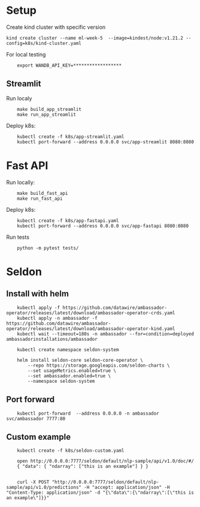 # Setup 

Create kind cluster with specific version

```
kind create cluster --name ml-week-5  --image=kindest/node:v1.21.2 --config=k8s/kind-cluster.yaml
```

For local testing
```
    export WANDB_API_KEY=******************
```

## Streamlit

Run localy
```
    make build_app_streamlit
    make run_app_streamlit
```

Deploy k8s: 

```
    kubectl create -f k8s/app-streamlit.yaml
    kubectl port-forward --address 0.0.0.0 svc/app-streamlit 8080:8080
```

# Fast API

Run locally: 

```
    make build_fast_api
    make run_fast_api
```

Deploy k8s: 

```
    kubectl create -f k8s/app-fastapi.yaml
    kubectl port-forward --address 0.0.0.0 svc/app-fastapi 8080:8080
```

Run tests
```
    python -m pytest tests/
```
# Seldon 

## Install with helm

```
    kubectl apply -f https://github.com/datawire/ambassador-operator/releases/latest/download/ambassador-operator-crds.yaml
    kubectl apply -n ambassador -f https://github.com/datawire/ambassador-operator/releases/latest/download/ambassador-operator-kind.yaml
    kubectl wait --timeout=180s -n ambassador --for=condition=deployed ambassadorinstallations/ambassador

    kubectl create namespace seldon-system

    helm install seldon-core seldon-core-operator \
        --repo https://storage.googleapis.com/seldon-charts \
        --set usageMetrics.enabled=true \
        --set ambassador.enabled=true \
        --namespace seldon-system
```

## Port forward 

```
    kubectl port-forward  --address 0.0.0.0 -n ambassador svc/ambassador 7777:80
```

## Custom example
```
    kubectl create -f k8s/seldon-custom.yaml

    open http://0.0.0.0:7777/seldon/default/nlp-sample/api/v1.0/doc/#/
    { "data": { "ndarray": ["this is an example"] } }


    curl -X POST "http://0.0.0.0:7777/seldon/default/nlp-sample/api/v1.0/predictions" -H "accept: application/json" -H "Content-Type: application/json" -d "{\"data\":{\"ndarray\":[\"this is an example\"]}}"

```

